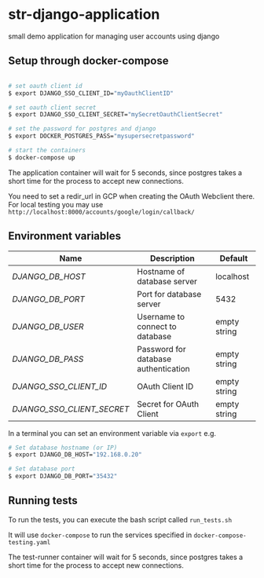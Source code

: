 # str-django-application

small demo application for managing user accounts using django

## Setup through docker-compose

```bash

# set oauth client id
$ export DJANGO_SSO_CLIENT_ID="myOauthClientID"

# set oauth client secret
$ export DJANGO_SSO_CLIENT_SECRET="mySecretOauthClientSecret"

# set the password for postgres and django
$ export DOCKER_POSTGRES_PASS="mysupersecretpassword"

# start the containers
$ docker-compose up
```

The application container will wait for 5 seconds, since postgres takes a short time for the process to accept new connections.

You need to set a redir_url in GCP when creating the OAuth Webclient there. For local testing you may use `http://localhost:8000/accounts/google/login/callback/`

## Environment variables

| Name | Description | Default |
| ---- | ----------- | ------- |
| *DJANGO_DB_HOST* | Hostname of database server | localhost |
| *DJANGO_DB_PORT* | Port for database server | 5432 |
| *DJANGO_DB_USER* | Username to connect to database | empty string |
| *DJANGO_DB_PASS* | Password for database authentication | empty string |
| *DJANGO_SSO_CLIENT_ID* | OAuth Client ID | empty string |
| *DJANGO_SSO_CLIENT_SECRET* | Secret for OAuth Client | empty string |

In a terminal you can set an environment variable via `export` e.g.

```bash
# Set database hostname (or IP)
$ export DJANGO_DB_HOST="192.168.0.20"

# Set database port
$ export DJANGO_DB_PORT="35432"
```

## Running tests

To run the tests, you can execute the bash script called `run_tests.sh`

It will use `docker-compose` to run the services specified in `docker-compose-testing.yaml`

The test-runner container will wait for 5 seconds, since postgres takes a short time for the process to accept new connections.

